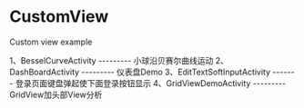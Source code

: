 # CustomView
Custom view example

1、BesselCurveActivity     --------- 小球沿贝赛尔曲线运动
2、DashBoardActivity       --------- 仪表盘Demo
3、EditTextSoftInputActivity ------- 登录页面键盘弹起使下面登录按钮显示
4、GridViewDemoActivity    --------- GridView加头部View分析 
